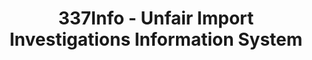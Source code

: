 ---
bigquery: https://console.cloud.google.com/bigquery?p=patents-public-data&d=usitc_investigations&page=dataset&project=sheets-management-319211
citation: US International Trade Commission 337Info Unfair Import Investigations Information
  System
contributors: US International Trade Comission
cost: None
description: US International Trade Commission 337Info Unfair Import Investigations
  Information System contains data on investigations done under Section 337. Section
  337 declares the infringement of certain statutory intellectual property rights
  and other forms of unfair competition in import trade to be unlawful practices.
  Most Section 337 investigations involve allegations of patent or registered trademark
  infringement.
documentation: FAQ and tutorial available on the site
last_edit: 04/06/2022, 06:02:32
location: https://pubapps2.usitc.gov/337external/
maintained_by: US International Trade Comission
schema_fields:
- finalIdOnViolationIssue
- actualStartDateEvidHear
- scheduledEndDateEvidHear
- finalDetViolation
- gcAttorney
- invUnfairAct
- lastUpdated
- teoIdDueDate
- currentActiveALJ
- investigationType
- patentNumbers
- dateCreated
- issueDateOtherNonFinal
- finalIdOnViolationDue
- internalRemand
- investigationNo
- id
- dateOfPublicationFrNotice
- scheduledStartDateEvidHear
- aljAssigned
- finalDetNoViolation
- dateComplaintFiled
- endDateMarkmanHearing
- startDateMarkmanHearing
- respondent
- htsNumbers
- investigationTermDate
- copyrightNumbers
- markmanHearing
- teoIdIssueDate
- complainant
- teoReliefGranted
- teoProceedingInvolved
- currentStatus
- patentNumber
- title
- docketNo
- ouiiParticipation
- cafcAppeals
- trademarkNumbers
- actualEndDateEvidHear
- ouiiAttorney
- targetDate
- publication_number
shortname: unfair_import_investigations
tags:
- import
- legal
- trade
timeframe: 2008-2021 (prior to 2008 downloadable as a JSON file)
title: 337Info - Unfair Import Investigations Information System
uuid: 2721f5ec-e599-4890-9265-9706719fc71e
---